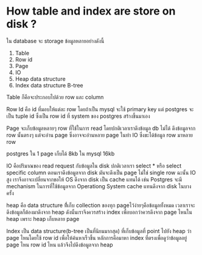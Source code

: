 # How table and index are store on disk ?

ใน database จะ storage ข้อมูลหลายอย่างดังนี้ 

1. Table
2. Row id
3. Page
4. IO
5. Heap data structure
6. Index data structure B-tree

Table ก็คือจะประกอบไปด้วย row และ column 

Row Id คือ id ที่มอบให้แต่ละ row โดยถ้าเป็น mysql จะใช้ primary key แต่ postgres จะเป็น tuple id ซึ่งเป็น row id ที่ system ของ postgres สร้างขึ้นมาเอง

Page จะเก็บข้อมูลหลายๆ row ที่ใช้ในการ read โดยปกติเวลาเราดึงข้อมูล db ไม่ได้ ดึงข้อมูลจาก row นั้นตรงๆ แต่จะอ่าน page ซึ่งอาจจะอ่านหลาย page ในทำ IO ซึ่งขะได้ข้อมูล row มาหลาย row 

postgres ใน 1 page เก็บได้ 8kb ใน mysql 16kb

IO คือปริมาณของ read request กับข้อมูลใน disk ปกติเวลาเรา select * หรือ select specific column ตอนเราดึงข้อมูลจาก disk มันจะดึงเป็น page ไม่ใช่ single row ฉะนั้น IO สูง เราจึงอาจะเปลี่ยนจากขอให้ OS ดึงจาก disk เป็น cache แทนได้ เช่น Postgres จะมี mechanism ในการที่ใช้ข้อมูลจาก Operationg System cache แทนดึงจาก disk ในบางครั้ง

heap คือ data structure ที่้เก็บ collection ของทุก pageไว้ง่ายๆคือข้อมูลทั้งหมด เวลาเราจะดึงข้อมูลก็ต้องมาดึงจาก heap ดังนั้นเราจึงควรสร้าง index เพื่อบอกว่าควรดึงจาก page ไหนใน heap เพราะ heap เก็บหลาย page

Index เป็น data structure(b-tree เป็นที่นิยมมากสุด) ที่เก็บข้อมูลที่ point ไปยัง heap ว่า page ไหนโดยใช้ row id เพื่อให้ค้นหาเร็วขึ้น หลักการคือมาหา index ที่ตรงเพื่อดูว่าข้อมูลอยู่  page ไหน row id ไหน แล้วจึงไปดึงข้อมูลจาก heap